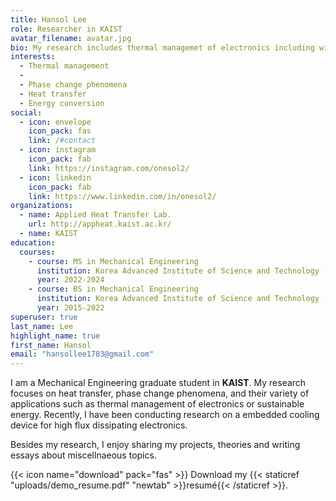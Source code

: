 ```yaml
---
title: Hansol Lee
role: Researcher in KAIST
avatar_filename: avatar.jpg
bio: My research includes thermal managemet of electronics including wide-band gap semiconductors and 3D ICs via embeddedd liquid cooling, phase change phenomena, and advanced packaging.
interests:
  - Thermal management
  - 
  - Phase change phenomena
  - Heat transfer
  - Energy conversion
social:
  - icon: envelope
    icon_pack: fas
    link: /#contact
  - icon: instagram
    icon_pack: fab
    link: https://instagram.com/onesol2/
  - icon: linkedin
    icon_pack: fab
    link: https://www.linkedin.com/in/onesol2/
organizations:
  - name: Applied Heat Transfer Lab.
    url: http://appheat.kaist.ac.kr/
  - name: KAIST
education:
  courses:
    - course: MS in Mechanical Engineering
      institution: Korea Advanced Institute of Science and Technology (KAIST)
      year: 2022-2024
    - course: BS in Mechanical Engineering
      institution: Korea Advanced Institute of Science and Technology (KAIST)
      year: 2015-2022
superuser: true
last_name: Lee
highlight_name: true
first_name: Hansol
email: "hansollee1783@gmail.com"
---
```

I﻿ am a Mechanical Engineering graduate student in **KAIST**. My research focuses on heat transfer, phase change phenomena, and their variety of applications such as thermal management of electronics or sustainable energy. R﻿ecently, I have been conducting research on a embedded cooling device for high flux dissipating electronics.

Besides my research, I enjoy sharing my projects, theories and writing essays about miscellnaeous topics.

{{< icon name="download" pack="fas" >}} Download my {{< staticref "uploads/demo_resume.pdf" "newtab" >}}resumé{{< /staticref >}}.
